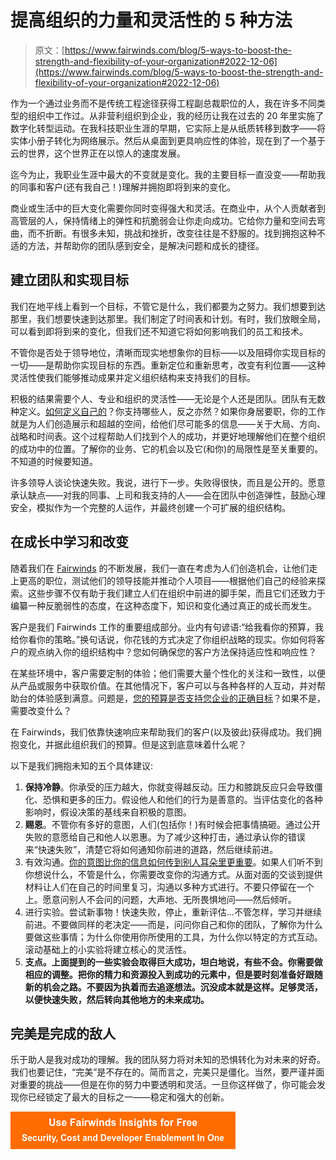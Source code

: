 # 提高组织的力量和灵活性的 5 种方法

> 原文：[https://www.fairwinds.com/blog/5-ways-to-boost-the-strength-and-flexibility-of-your-organization#2022-12-06](https://www.fairwinds.com/blog/5-ways-to-boost-the-strength-and-flexibility-of-your-organization#2022-12-06)

 作为一个通过业务而不是传统工程途径获得工程副总裁职位的人，我在许多不同类型的组织中工作过。从非营利组织到企业，我的经历让我在过去的 20 年里实施了数字化转型运动。在我科技职业生涯的早期，它实际上是从纸质转移到数字——将实体小册子转化为网络展示。然后从桌面到更具响应性的体验，现在到了一个基于云的世界，这个世界正在以惊人的速度发展。

迄今为止，我职业生涯中最大的不变就是变化。我的主要目标一直没变——帮助我的同事和客户(还有我自己！)理解并拥抱即将到来的变化。

商业或生活中的巨大变化需要你同时变得强大和灵活。在商业中，从个人贡献者到高管层的人，保持情绪上的弹性和抗脆弱会让你走向成功。它给你力量和空间去弯曲，而不折断。有很多未知，挑战和挫折，改变往往是不舒服的。找到拥抱这种不适的方法，并帮助你的团队感到安全，是解决问题和成长的捷径。

## 建立团队和实现目标

我们在地平线上看到一个目标，不管它是什么，我们都要为之努力。我们想要到达那里，我们想要快速到达那里。我们制定了时间表和计划。有时，我们放眼全局，可以看到即将到来的变化，但我们还不知道它将如何影响我们的员工和技术。

不管你是否处于领导地位，清晰而现实地想象你的目标——以及阻碍你实现目标的一切——是帮助你实现目标的东西。重新定位和重新思考，改变有利位置——这种灵活性使我们能够推动成果并定义组织结构来支持我们的目标。

积极的结果需要个人、专业和组织的灵活性——无论是个人还是团队。团队有无数种定义。[如何定义自己的](https://www.youtube.com/watch?v=BjE_mPoZPSg)？你支持哪些人，反之亦然？如果你身居要职，你的工作就是为人们创造展示和超越的空间，给他们尽可能多的信息——关于大局、方向、战略和时间表。这个过程帮助人们找到个人的成功，并更好地理解他们在整个组织的成功中的位置。了解你的业务、它的机会以及它(和你)的局限性是至关重要的。不知道的时候要知道。

许多领导人谈论快速失败。我说，进行下一步。失败得很快，而且是公开的。愿意承认缺点——对我的同事、上司和我支持的人——会在团队中创造弹性，鼓励心理安全，模拟作为一个完整的人运作，并最终创建一个可扩展的组织结构。

## 在成长中学习和改变

随着我们在 [Fairwinds](https://www.fairwinds.com/) 的不断发展，我们一直在考虑为人们创造机会，让他们走上更高的职位，测试他们的领导技能并推动个人项目——根据他们自己的经验来探索。这些步骤不仅有助于我们建立人们在组织中前进的脚手架，而且它们还致力于编纂一种反脆弱性的态度，在这种态度下，知识和变化通过真正的成长而发生。

客户是我们 Fairwinds 工作的重要组成部分。业内有句谚语:“给我看你的预算，我给你看你的策略。”换句话说，你花钱的方式决定了你组织战略的现实。你如何将客户的观点纳入你的组织结构中？您如何确保您的客户方法保持适应性和响应性？

在某些环境中，客户需要定制的体验；他们需要大量个性化的关注和一致性，以便从产品或服务中获取价值。在其他情况下，客户可以与各种各样的人互动，并对帮助台的体验感到满意。问题是，[您的预算是否支持您企业的正确目标](/kubernetes-cost-optimization?utm_source=adwords&utm_medium=ppc&utm_term=fairwinds&utm_campaign=Branded&hsa_cam=9424392662&hsa_mt=b&hsa_ver=3&hsa_src=g&hsa_ad=536498793509&hsa_net=adwords&hsa_tgt=kwd-133640733&hsa_acc=8748715703&hsa_grp=95380032853&hsa_kw=fairwinds&gclid=Cj0KCQiA-qGNBhD3ARIsAO_o7yks5MwqIevJOhXrQ9Q5oqtyQSsKphDRFRfDGYeC7EZLhQkc7rbbnXEaApVTEALw_wcB)？如果不是，需要改变什么？

在 Fairwinds，我们依靠快速响应来帮助我们的客户(以及彼此)获得成功。我们拥抱变化，并据此组织我们的预算。但是这到底意味着什么呢？

以下是我们拥抱未知的五个具体建议:

1.  **保持冷静**。你承受的压力越大，你就变得越反动。压力和膝跳反应只会导致僵化、恐惧和更多的压力。假设他人和他们的行为是善意的。当评估变化的各种影响时，假设决策的基线来自积极的意图。
2.  **赐恩**。不管你有多好的意图，人们(包括你！)有时候会把事情搞砸。通过公开失败的意愿给自己和他人以恩惠。为了减少这种打击，通过承认你的错误来“快速失败”，清楚它将如何通知你前进的道路，然后继续前进。
3.  有效沟通。[你的意图比你的信息如何传到别人耳朵里更重要](https://www.amazon.com/Radical-Candor-Revised-Kick-Ass-Humanity-ebook/dp/B07P9LPXPT/ref=sr_1_1?gclid=Cj0KCQiAtJeNBhCVARIsANJUJ2Ec-WVGT7IgohBNn6GeCcGtS_lvhIKIFXku1jAUsTPypAwZaUcVj7AaAuVFEALw_wcB&hvadid=473312367282&hvdev=c&hvlocphy=9028767&hvnetw=g&hvqmt=b&hvrand=14052242895002684514&hvtargid=kwd-981519973650&hydadcr=24408_11048639&keywords=radical+candor+-+kim+scott&qid=1638301075&qsid=138-3097157-4103704&sr=8-1&sres=1250235375%2CB08QMJ39MX%2C1509845380%2C1250258405%2C1509845364%2C1427283125%2C0399592520%2CB088ZY9XH5%2C1544506708%2CB083ZGSFB6%2C1591848016%2C1400233585%2CB07BMJ4L1S%2CB08TJQ96L5%2C9124063452%2CB095DBDMKC&srpt=ABIS_BOOK)。如果人们听不到你想说什么，不管是什么，你需要改变你的沟通方式。从面对面的交谈到提供材料让人们在自己的时间里复习，沟通以多种方式进行。不要只停留在一个上。愿意问别人不会问的问题，大声地、无所畏惧地问——然后倾听。
4.  进行实验。尝试新事物！快速失败，停止，重新评估…不管怎样，学习并继续前进。不要做同样的老决定——而是，问问你自己和你的团队，了解你为什么要做这些事情；为什么你使用你所使用的工具，为什么你以特定的方式互动。滚动基础上的小实验将建立核心的灵活性。
5.  **支点。上面提到的一些实验会取得巨大成功，坦白地说，有些不会。你需要做相应的调整。把你的精力和资源投入到成功的元素中，但是要时刻准备好跟随新的机会之路。不要因为执着而去追逐想法。沉没成本就是这样。足够灵活，以便快速失败，然后转向其他地方的未来成功。**

## 完美是完成的敌人

乐于助人是我对成功的理解。我的团队努力将对未知的恐惧转化为对未来的好奇。我们也要记住，“完美”是不存在的。简而言之，完美只是僵化。当然，要严谨并面对重要的挑战——但是在你的努力中要透明和灵活。一旦你这样做了，你可能会发现你已经锁定了最大的目标之一——稳定和强大的创新。

[![Use Fairwinds Insights for Free Security, Cost and Developer Enablement In One](img/7c86296320eb01b215d8e2755e9c5b9d.png)](https://cta-redirect.hubspot.com/cta/redirect/2184645/34aa4987-a1f9-438a-a145-d7d82d5c479a)